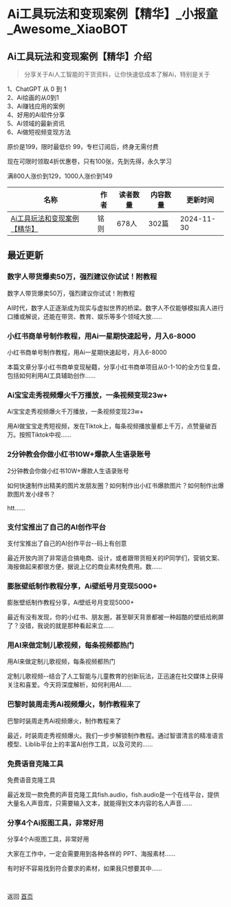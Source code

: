 # Ai工具玩法和变现案例【精华】_小报童_Awesome_XiaoBOT

## Ai工具玩法和变现案例【精华】介绍
> 分享关于Ai人工智能的干货资料，让你快速低成本了解Ai，特别是关于    
    
1、ChatGPT 从 0 到 1    
2、Ai绘画的从0到1    
3、Ai赚钱应用的案例    
4、好用的Ai软件分享    
5、Ai领域的最新资讯    
6、Ai做短视频变现方法    
    
原价是199，限时最低价 99，专栏订阅后，终身无需付费    
    
现在可限时领取4折优惠卷，只有100张，先到先得，永久学习    
    
满800人涨价到129，1000人涨价到149  
  


|名称|作者|读者数量|内容数量|更新时间|
|---|---|---|---|---|
|[Ai工具玩法和变现案例【精华】](https://xiaobot.net/p/gpt88?refer=0b133df9-27dc-423b-8101-639049001c13)|铭则|678人|302篇|2024-11-30|

## 最近更新
### 数字人带货爆卖50万，强烈建议你试试！附教程

数字人带货爆卖50万，强烈建议你试试！附教程

AI时代，数字人正逐渐成为现实与虚拟世界的桥梁。数字人不仅能够模拟真人进行口播或解说，还能在带货、教育、娱乐等多个领域大放......

### 小红书商单号制作教程，用Ai一星期快速起号，月入6-8000

小红书商单号制作教程，用Ai一星期快速起号，月入6-8000

本篇文章分享小红书商单变现秘籍，分享小红书商单项目从0-1-10的全方位复盘，包括如何利用AI工具辅助创作......

### Ai宝宝走秀视频爆火千万播放，一条视频变现23w+

Ai宝宝走秀视频爆火千万播放，一条视频变现23w+

用AI做宝宝走秀短视频，发在Tiktok上，每条视频播放量都上千万，点赞量破百万。按照Tiktok中视......

### 2分钟教会你做小红书10W+爆款人生语录账号

2分钟教会你做小红书10W+爆款人生语录账号

如何快速制作出精美的图片发朋友圈？如何制作出小红书爆款图片？如何制作出爆款图片发小绿书？

htt......

### 支付宝推出了自己的AI创作平台

支付宝推出了自己的AI创作平台--码上有创意

最近开放内测了非常适合搞电商、设计，或者跟带货相关的IP同学们，营销文案、海报做起来都很方便，据说上亿的商业素材免费用。数......

### 膨胀壁纸制作教程分享，Ai壁纸号月变现5000+

膨胀壁纸制作教程分享，Ai壁纸号月变现5000+

最近有没有发现，你的小红书、朋友圈，甚至聊天背景都被一种超酷的壁纸给刷屏了？没错，我说的就是那种看起来立......

### 用AI来做定制儿歌视频，每条视频都热门

用AI来做定制儿歌视频，每条视频都热门

定制儿歌视频--结合了人工智能与儿童教育的创新玩法，正迅速在社交媒体上获得关注和喜爱。今天将深度解析，如何利用AI......

### 巴黎时装周走秀Ai视频爆火，制作教程来了

巴黎时装周走秀Ai视频爆火，制作教程来了

最近，时装周走秀视频爆火。我们一步步解锁制作教程。通过智谱清言的精准语言模型、Liblib平台上的丰富AI创作工具，以及可灵的......

### 免费语音克隆工具

免费语音克隆工具

最近发现一款免费的声音克隆工具fish.audio，fish.audio是一个在线平台，提供大量名人声音库，只需要输入文本，就能得到文本内容的名人声音......

### 分享4个Ai抠图工具，非常好用

分享4个Ai抠图工具，非常好用

大家在工作中，一定会需要用到各种各样的 PPT、海报素材……

有时好不容易找到符合要求的素材，如果我只想要其中......


<a href="https://github.com/Reno9527/awesome-xiaobot" style="color: white; text-decoration: none;">awesome-xiaobot</a>

返回 [首页](../README.md)
